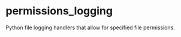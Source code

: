permissions_logging
===================

Python file logging handlers that allow for specified file permissions.
